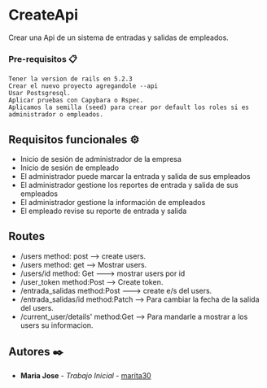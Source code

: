 # CreateApi
Crear una Api de un sistema de entradas y salidas de empleados.

### Pre-requisitos 📋
```
Tener la version de rails en 5.2.3
Crear el nuevo proyecto agregandole --api
Usar Postsgresql.
Aplicar pruebas con Capybara o Rspec.
Aplicamos la semilla (seed) para crear por default los roles si es administrador o empleados.
```
## Requisitos funcionales ⚙️
* Inicio de sesión de administrador de la empresa
* Inicio de sesión de empleado
* El administrador puede marcar la entrada y salida de sus empleados
* El administrador gestione los reportes de entrada y salida de sus empleados
* El administrador gestione la información de empleados
* El empleado revise su reporte de entrada y salida

## Routes
* /users method: post --> create users.
* /users method: get --> Mostrar users.
* /users/id method: Get ---> mostrar users por id
* /user_token method:Post --> Create token.
* /entrada_salidas method:Post ---> create e/s del users.
* /entrada_salidas/id method:Patch --> Para cambiar la fecha de la salida del users.
* /current_user/details' method:Get --> Para mandarle a mostrar a los users su informacion.

## Autores ✒️
* **Maria Jose** - *Trabajo Inicial* - [marita30](https:https://github.com/marita30)



